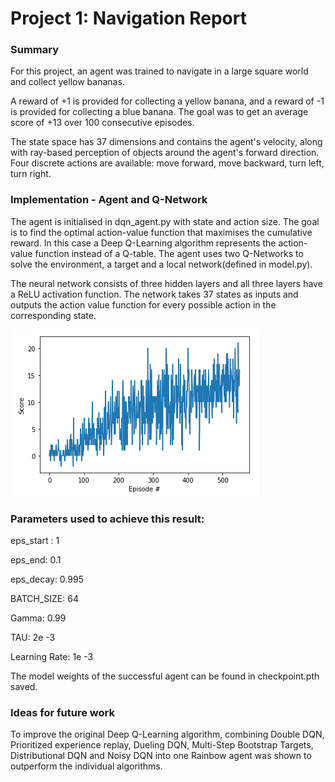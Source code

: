# Project 1: Navigation Report
### Summary
For this project, an agent was trained to navigate in a large square world and collect yellow bananas.

A reward of +1 is provided for collecting a yellow banana, and a reward of -1 is provided for collecting a blue banana. The goal was to get an average score of +13 over 100 consecutive episodes.

The state space has 37 dimensions and contains the agent's velocity, along with ray-based perception of objects around the agent's forward direction. Four discrete actions are available: move forward, move backward, turn left, turn right.

### Implementation - Agent and Q-Network
The agent is initialised in dqn_agent.py with state and action size. The goal is to find the optimal action-value function that maximises the cumulative reward. In this case a Deep Q-Learning algorithm represents the action-value function instead of a Q-table. The agent uses two Q-Networks to solve the environment, a target and a local network(defined in model.py).

The neural network consists of three hidden layers and all three layers have a ReLU activation function. The network takes 37 states as inputs and outputs the action value function for every possible action in the corresponding state.

![rewards](rewards.png)

### Parameters used to achieve this result:
eps_start : 1

eps_end: 0.1

eps_decay: 0.995

BATCH_SIZE: 64

Gamma: 0.99

TAU: 2e -3

Learning Rate: 1e -3

The model weights of the successful agent can be found in checkpoint.pth saved.

### Ideas for future work
To improve the original Deep Q-Learning algorithm, combining Double DQN, Prioritized experience replay, Dueling DQN, Multi-Step Bootstrap Targets, Distributional DQN and Noisy DQN into one Rainbow agent was shown to outperform the individual algorithms.
